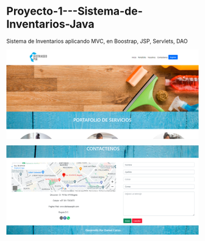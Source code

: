 # Proyecto-1---Sistema-de-Inventarios-Java
Sistema de Inventarios aplicando MVC, en Boostrap, JSP, Servlets, DAO

![](https://github.com/Danielcorzo1996/Proyecto-1---Sistema-de-Inventarios-Java/blob/main/Imagenes%20SIPGAA/1.PNG)

![](https://github.com/Danielcorzo1996/Proyecto-1---Sistema-de-Inventarios-Java/blob/main/Imagenes%20SIPGAA/2.PNG)


